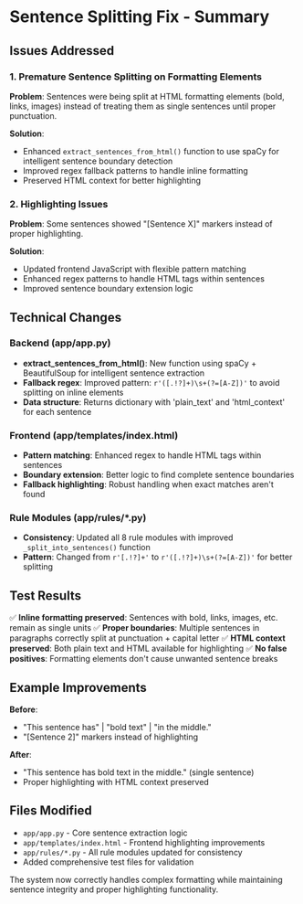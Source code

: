 # Sentence Splitting Fix - Summary

## Issues Addressed

### 1. Premature Sentence Splitting on Formatting Elements
**Problem**: Sentences were being split at HTML formatting elements (bold, links, images) instead of treating them as single sentences until proper punctuation.

**Solution**: 
- Enhanced `extract_sentences_from_html()` function to use spaCy for intelligent sentence boundary detection
- Improved regex fallback patterns to handle inline formatting
- Preserved HTML context for better highlighting

### 2. Highlighting Issues
**Problem**: Some sentences showed "[Sentence X]" markers instead of proper highlighting.

**Solution**:
- Updated frontend JavaScript with flexible pattern matching
- Enhanced regex patterns to handle HTML tags within sentences
- Improved sentence boundary extension logic

## Technical Changes

### Backend (app/app.py)
- **extract_sentences_from_html()**: New function using spaCy + BeautifulSoup for intelligent sentence extraction
- **Fallback regex**: Improved pattern: `r'([.!?]+)\s+(?=[A-Z])'` to avoid splitting on inline elements
- **Data structure**: Returns dictionary with 'plain_text' and 'html_context' for each sentence

### Frontend (app/templates/index.html)
- **Pattern matching**: Enhanced regex to handle HTML tags within sentences
- **Boundary extension**: Better logic to find complete sentence boundaries
- **Fallback highlighting**: Robust handling when exact matches aren't found

### Rule Modules (app/rules/*.py)
- **Consistency**: Updated all 8 rule modules with improved `_split_into_sentences()` function
- **Pattern**: Changed from `r'[.!?]+'` to `r'([.!?]+)\s+(?=[A-Z])'` for better splitting

## Test Results

✅ **Inline formatting preserved**: Sentences with bold, links, images, etc. remain as single units
✅ **Proper boundaries**: Multiple sentences in paragraphs correctly split at punctuation + capital letter
✅ **HTML context preserved**: Both plain text and HTML available for highlighting
✅ **No false positives**: Formatting elements don't cause unwanted sentence breaks

## Example Improvements

**Before**: 
- "This sentence has" | "bold text" | "in the middle."
- "[Sentence 2]" markers instead of highlighting

**After**: 
- "This sentence has bold text in the middle." (single sentence)
- Proper highlighting with HTML context preserved

## Files Modified
- `app/app.py` - Core sentence extraction logic
- `app/templates/index.html` - Frontend highlighting improvements  
- `app/rules/*.py` - All rule modules updated for consistency
- Added comprehensive test files for validation

The system now correctly handles complex formatting while maintaining sentence integrity and proper highlighting functionality.
